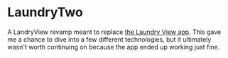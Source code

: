# LaundryTwo
A LandryView revamp meant to replace [the Laundry View app](https://www.laundryview.com/). This gave me a chance to dive  into a few different technologies, but it ultimately wasn't worth continuing on because the app ended up working just fine.
